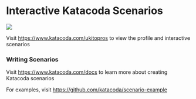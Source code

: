 # Interactive Katacoda Scenarios

[![](http://shields.katacoda.com/katacoda/ukitopros/count.svg)](https://www.katacoda.com/ukitopros "Get your profile on Katacoda.com")

Visit https://www.katacoda.com/ukitopros to view the profile and interactive scenarios

### Writing Scenarios
Visit https://www.katacoda.com/docs to learn more about creating Katacoda scenarios

For examples, visit https://github.com/katacoda/scenario-example
